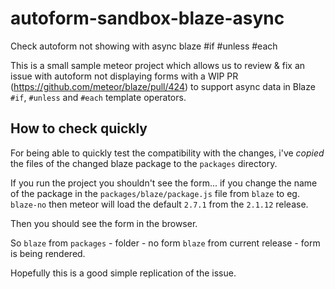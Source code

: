 # autoform-sandbox-blaze-async
Check autoform not showing with async blaze #if #unless #each

This is a small sample meteor project which allows us to review & fix an issue with autoform not displaying forms with a WIP PR (https://github.com/meteor/blaze/pull/424) to support async data in Blaze `#if`, `#unless` and `#each` template operators.

## How to check quickly

For being able to quickly test the compatibility with the changes, i've _copied_ the files of the changed blaze package to the `packages` directory.

If you run the project you shouldn't see the form... if you change the name of the package in the `packages/blaze/package.js` file from `blaze` to eg. `blaze-no` then meteor will load the default `2.7.1` from the `2.1.12` release.

Then you should see the form in the browser.

So `blaze` from `packages` - folder - no form
`blaze` from current release - form is being rendered.

Hopefully this is a good simple replication of the issue.


